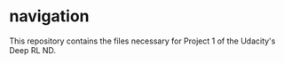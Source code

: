 # navigation
This repository contains the files necessary for Project 1 of the Udacity's Deep RL ND.
